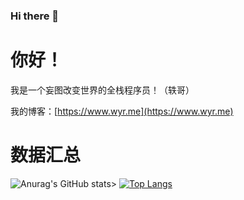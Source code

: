 ### Hi there 👋
# 你好！

我是一个妄图改变世界的全栈程序员！（轶哥）

我的博客：[https://www.wyr.me](https://www.wyr.me)

# 数据汇总

![Anurag's GitHub stats](https://github-readme-stats.vercel.app/api?username=yi-ge&theme=dark&show_icons=true&locale=cn)>
[![Top Langs](https://github-readme-stats.vercel.app/api/top-langs/?username=yi-ge&layout=compact&locale=cn)](https://github.com/anuraghazra/github-readme-stats)


